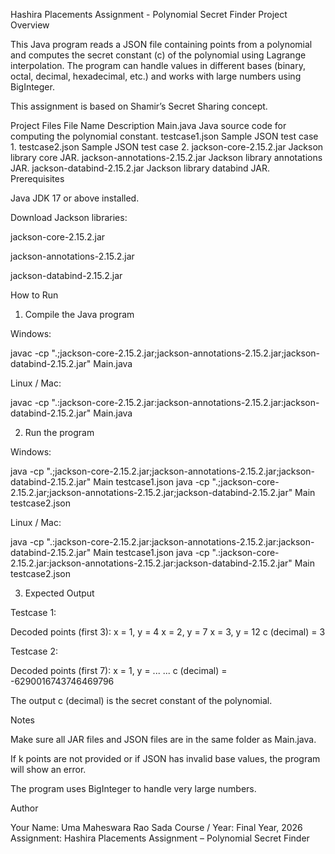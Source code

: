 Hashira Placements Assignment - Polynomial Secret Finder
Project Overview

This Java program reads a JSON file containing points from a polynomial and computes the secret constant (c) of the polynomial using Lagrange interpolation.
The program can handle values in different bases (binary, octal, decimal, hexadecimal, etc.) and works with large numbers using BigInteger.

This assignment is based on Shamir’s Secret Sharing concept.

Project Files
File Name	Description
Main.java	Java source code for computing the polynomial constant.
testcase1.json	Sample JSON test case 1.
testcase2.json	Sample JSON test case 2.
jackson-core-2.15.2.jar	Jackson library core JAR.
jackson-annotations-2.15.2.jar	Jackson library annotations JAR.
jackson-databind-2.15.2.jar	Jackson library databind JAR.
Prerequisites

Java JDK 17 or above installed.

Download Jackson libraries:

jackson-core-2.15.2.jar

jackson-annotations-2.15.2.jar

jackson-databind-2.15.2.jar

How to Run
1. Compile the Java program

Windows:

javac -cp ".;jackson-core-2.15.2.jar;jackson-annotations-2.15.2.jar;jackson-databind-2.15.2.jar" Main.java


Linux / Mac:

javac -cp ".:jackson-core-2.15.2.jar:jackson-annotations-2.15.2.jar:jackson-databind-2.15.2.jar" Main.java

2. Run the program

Windows:

java -cp ".;jackson-core-2.15.2.jar;jackson-annotations-2.15.2.jar;jackson-databind-2.15.2.jar" Main testcase1.json
java -cp ".;jackson-core-2.15.2.jar;jackson-annotations-2.15.2.jar;jackson-databind-2.15.2.jar" Main testcase2.json


Linux / Mac:

java -cp ".:jackson-core-2.15.2.jar:jackson-annotations-2.15.2.jar:jackson-databind-2.15.2.jar" Main testcase1.json
java -cp ".:jackson-core-2.15.2.jar:jackson-annotations-2.15.2.jar:jackson-databind-2.15.2.jar" Main testcase2.json

3. Expected Output

Testcase 1:

Decoded points (first 3):
x = 1, y = 4
x = 2, y = 7
x = 3, y = 12
c (decimal) = 3


Testcase 2:

Decoded points (first 7):
x = 1, y = ...
...
c (decimal) = -6290016743746469796


The output c (decimal) is the secret constant of the polynomial.

Notes

Make sure all JAR files and JSON files are in the same folder as Main.java.

If k points are not provided or if JSON has invalid base values, the program will show an error.

The program uses BigInteger to handle very large numbers.

Author

Your Name: Uma Maheswara Rao Sada
Course / Year: Final Year, 2026
Assignment: Hashira Placements Assignment – Polynomial Secret Finder
